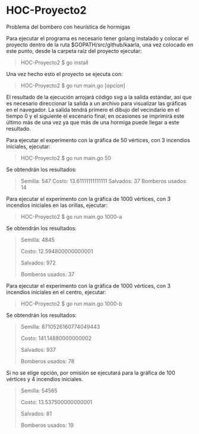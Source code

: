 # HOC-Proyecto2
Problema del bombero con heurística de hormigas

Para ejecutar el programa es necesario tener golang instalado y colocar el proyecto dentro de la ruta $GOPATH/src/github/kaarla, una vez colocado en este punto, desde la carpeta raíz del proyecto ejecutar:

> HOC-Proyecto2 $ go install

Una vez hecho esto el proyecto se ejecuta con:

> HOC-Proyecto2 $ go run main.go [opcion]

El resultado de la ejecución arrojará código svg a la salida estándar, así que es necesario direccionar la salida a un archivo para visualizar las gráficas en el navegador.
La salida tendrá primero el dibujo del vecindario en el tiempo 0 y el siguiente el escenario final; en ocasiones se imprimirá este último más de una vez ya que más de una hormiga puede llegar a este resultado.

Para ejecutar el experimento con la gráfica de 50 vértices, con 3 incendios iniciales, ejecutar:

> HOC-Proyecto2 $ go run main.go 50

Se obtendrán los resultados:
>Semilla: 547
>Costo: 13.61111111111111
>Salvados: 37
>Bomberos usados: 14

Para ejecutar el experimento con la gráfica de 1000 vértices, con 3 incendios iniciales en las orillas, ejecutar:

> HOC-Proyecto2 $ go run main.go 1000-a

Se obtendrán los resultados:
>Semilla: 4845
>
>Costo: 12.594800000000001
>
>Salvados: 972
>
>Bomberos usados: 37

Para ejecutar el experimento con la gráfica de 1000 vértices, con 3 incendios iniciales en el centro, ejecutar:

> HOC-Proyecto2 $ go run main.go 1000-b

Se obtendrán los resultados:
>Semilla: 8710526160774049443
>
>Costo: 141.14880000000002
>
>Salvados: 937
>
>Bomberos usados: 78

Si no se elige opción, por omisión se ejecutará para la gráfica de 100 vértices y 4 incendios iniciales.
>Semilla: 54565
>
>Costo: 13.537500000000001
>
>Salvados: 81
>
>Bomberos usados: 19
